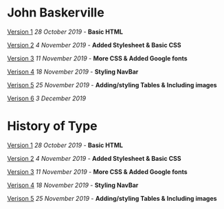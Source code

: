 # John Baskerville

[Version 1](https://mclmatthew.github.io/john_baskerville/baskerville1.html)
*28 October 2019* - **Basic HTML**

[Version 2](https://mclmatthew.github.io/john_baskerville/baskerville2.html)
*4 November 2019* - **Added Stylesheet & Basic CSS**

[Version 3](https://mclmatthew.github.io/john_baskerville/baskerville3.html)
*11 November 2019* - **More CSS & Added Google fonts**

[Verison 4](https://mclmatthew.github.io/john_baskerville/baskerville4.html)
*18 November 2019* - **Styling NavBar**

[Verison 5](https://mclmatthew.github.io/john_baskerville/baskerville5.html)
*25 November 2019* - **Adding/styling Tables & Including images**

[Verison 6](https://mclmatthew.github.io/john_baskerville/baskerville6.html)
*3 December 2019*

# History of Type

[Version 1](https://mclmatthew.github.io/john_baskerville/history1.html)
*28 October 2019* - **Basic HTML**

[Version 2](https://mclmatthew.github.io/john_baskerville/history2.html)
*4 November 2019* - **Added Stylesheet & Basic CSS**

[Version 3](https://mclmatthew.github.io/john_baskerville/history3.html)
*11 November 2019* - **More CSS & Added Google fonts**

[Verison 4](https://mclmatthew.github.io/john_baskerville/history4.html)
*18 November 2019* - **Styling NavBar**

[Verison 5](https://mclmatthew.github.io/john_baskerville/history5.html)
*25 November 2019* - **Adding/styling Tables & Including images**
